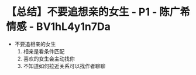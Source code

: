 # 【总结】不要追想亲的女生 - P1 - 陈广希情感 - BV1hL4y1n7Da

-   不要追相亲的女生
    1.  相亲是看条件匹配
    2.  喜欢的女生会主动找你
    3.  不知道如何拉近关系可以找作者聊聊